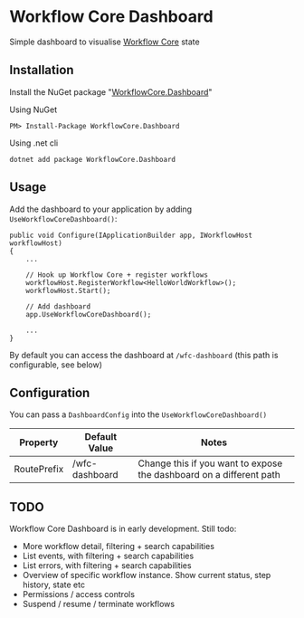 # Workflow Core Dashboard

Simple dashboard to visualise [Workflow Core](https://github.com/danielgerlag/workflow-core) state

## Installation

Install the NuGet package "[WorkflowCore.Dashboard](https://www.nuget.org/packages/WorkflowCore.Dashboard)"

Using NuGet

	PM> Install-Package WorkflowCore.Dashboard
	
Using .net cli

	dotnet add package WorkflowCore.Dashboard

## Usage

Add the dashboard to your application by adding `UseWorkflowCoreDashboard()`:

    public void Configure(IApplicationBuilder app, IWorkflowHost workflowHost)
    {
        ...
    
        // Hook up Workflow Core + register workflows
        workflowHost.RegisterWorkflow<HelloWorldWorkflow>();
        workflowHost.Start();
    
        // Add dashboard
        app.UseWorkflowCoreDashboard();
        
        ...
    }

By default you can access the dashboard at `/wfc-dashboard` (this path is configurable, see below)

## Configuration

You can pass a `DashboardConfig` into the `UseWorkflowCoreDashboard()`

| Property    | Default Value  | Notes                                                               |
|-------------|----------------|---------------------------------------------------------------------|
| RoutePrefix | /wfc-dashboard | Change this if you want to expose the dashboard on a different path |

## TODO

Workflow Core Dashboard is in early development. Still todo:

 - More workflow detail, filtering + search capabilities
 - List events, with filtering + search capabilities
 - List errors, with filtering + search capabilities
 - Overview of specific workflow instance. Show current status, step history, state etc
 - Permissions / access controls
 - Suspend / resume / terminate workflows